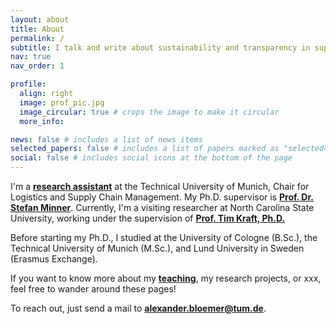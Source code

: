 ```yaml
---
layout: about
title: About
permalink: /
subtitle: I talk and write about sustainability and transparency in supply chains.
nav: true
nav_order: 1

profile:
  align: right
  image: prof_pic.jpg
  image_circular: true # crops the image to make it circular
  more_info:

news: false # includes a list of news items
selected_papers: false # includes a list of papers marked as "selected={true}"
social: false # includes social icons at the bottom of the page
---
```


I'm a **[research assistant](https://www.ot.mgt.tum.de/log/team/bloemer/)** at the Technical University of Munich, Chair for Logistics and Supply Chain Management.
My Ph.D. supervisor is [**Prof. Dr. Stefan Minner**](https://www.ot.mgt.tum.de/log/team/minner/).
Currently, I'm a visiting researcher at North Carolina State University, working under the supervision of [**Prof. Tim Kraft, Ph.D.**](https://poole.ncsu.edu/people/tim-kraft/)

Before starting my Ph.D., I studied at the University of Cologne (B.Sc.), the Technical University of Munich (M.Sc.), and Lund University in Sweden (Erasmus Exchange).

If you want to know more about my [**teaching**](/teaching/), my research projects, or xxx, feel free to wander around these pages!

To reach out, just send a mail to [**alexander.bloemer@tum.de**](mailto:alexander.bloemer@tum.de).
